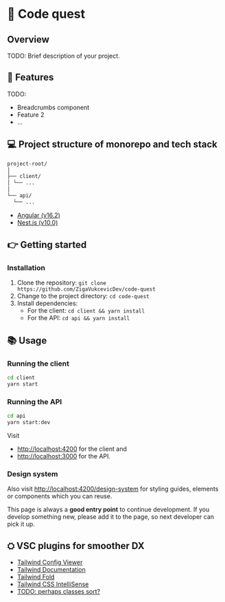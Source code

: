 # 🚀 Code quest

## Overview

TODO: Brief description of your project.

## 🎁 Features

TODO:

- Breadcrumbs component
- Feature 2
- ...

## 💻 Project structure of monorepo and tech stack

```bash
project-root/
│
├── client/
│ └── ...
│
└── api/
  └── ...
```

- [Angular (v16.2)](https://angular.io/)
- [Nest.js (v10.0)](https://nestjs.com/)

## 👉 Getting started

### Installation

1. Clone the repository: `git clone https://github.com/ZigaVukcevicDev/code-quest`
2. Change to the project directory: `cd code-quest`
3. Install dependencies:
   - For the client: `cd client && yarn install`
   - For the API: `cd api && yarn install`

## 📚 Usage

### Running the client

```bash
cd client
yarn start
```

### Running the API

```bash
cd api
yarn start:dev
```

Visit

- [http://localhost:4200](http://localhost:4200) for the client and
- [http://localhost:3000](http://localhost:3000) for the API.

### Design system

Also visit [http://localhost:4200/design-system](http://localhost:4200/design-system) for styling guides, elements or components which you can reuse.

This page is always a **good entry point** to continue development. If you develop something new, please add it to the page, so next developer can pick it up.

## ⛭ VSC plugins for smoother DX

- [Tailwind Config Viewer](https://marketplace.visualstudio.com/items?itemName=KalimahApps.tailwind-config-viewer)
- [Tailwind Documentation](https://marketplace.visualstudio.com/items?itemName=alfredbirk.tailwind-documentation)
- [Tailwind Fold](https://marketplace.visualstudio.com/items?itemName=stivo.tailwind-fold)
- [Tailwind CSS IntelliSense](https://marketplace.visualstudio.com/items?itemName=bradlc.vscode-tailwindcss)
- [TODO: perhaps classes sort?](https://tailwindcss.com/blog/automatic-class-sorting-with-prettier)
